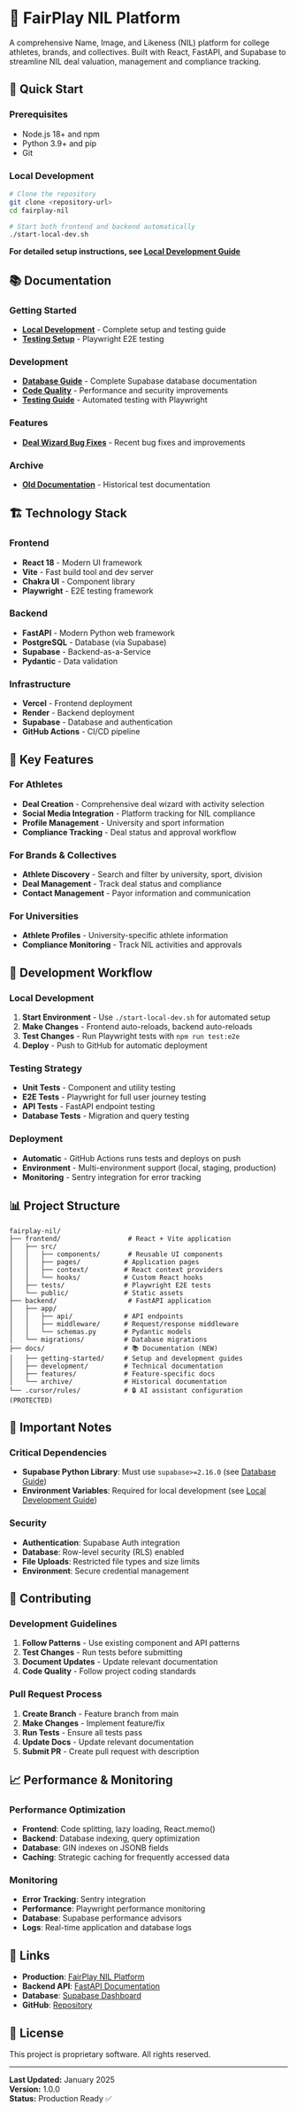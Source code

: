 # 🏈 FairPlay NIL Platform

A comprehensive Name, Image, and Likeness (NIL) platform for college athletes, brands, and collectives. Built with React, FastAPI, and Supabase to streamline NIL deal valuation, management and compliance tracking.

## 🚀 Quick Start

### Prerequisites
- Node.js 18+ and npm
- Python 3.9+ and pip
- Git

### Local Development
```bash
# Clone the repository
git clone <repository-url>
cd fairplay-nil

# Start both frontend and backend automatically
./start-local-dev.sh
```

**For detailed setup instructions, see [Local Development Guide](docs/getting-started/local-development.md)**

## 📚 Documentation

### Getting Started
- **[Local Development](docs/getting-started/local-development.md)** - Complete setup and testing guide
- **[Testing Setup](docs/getting-started/local-development.md#testing-with-playwright)** - Playwright E2E testing

### Development
- **[Database Guide](docs/development/database/supabase-guide.md)** - Complete Supabase database documentation
- **[Code Quality](docs/development/code-quality/improvements.md)** - Performance and security improvements
- **[Testing Guide](docs/getting-started/local-development.md#testing-with-playwright)** - Automated testing with Playwright

### Features
- **[Deal Wizard Bug Fixes](docs/features/deal-wizard/bug-fixes.md)** - Recent bug fixes and improvements

### Archive
- **[Old Documentation](docs/archive/old-docs/)** - Historical test documentation

## 🏗️ Technology Stack

### Frontend
- **React 18** - Modern UI framework
- **Vite** - Fast build tool and dev server
- **Chakra UI** - Component library
- **Playwright** - E2E testing framework

### Backend
- **FastAPI** - Modern Python web framework
- **PostgreSQL** - Database (via Supabase)
- **Supabase** - Backend-as-a-Service
- **Pydantic** - Data validation

### Infrastructure
- **Vercel** - Frontend deployment
- **Render** - Backend deployment
- **Supabase** - Database and authentication
- **GitHub Actions** - CI/CD pipeline

## 🎯 Key Features

### For Athletes
- **Deal Creation** - Comprehensive deal wizard with activity selection
- **Social Media Integration** - Platform tracking for NIL compliance
- **Profile Management** - University and sport information
- **Compliance Tracking** - Deal status and approval workflow

### For Brands & Collectives
- **Athlete Discovery** - Search and filter by university, sport, division
- **Deal Management** - Track deal status and compliance
- **Contact Management** - Payor information and communication

### For Universities
- **Athlete Profiles** - University-specific athlete information
- **Compliance Monitoring** - Track NIL activities and approvals

## 🔧 Development Workflow

### Local Development
1. **Start Environment** - Use `./start-local-dev.sh` for automated setup
2. **Make Changes** - Frontend auto-reloads, backend auto-reloads
3. **Test Changes** - Run Playwright tests with `npm run test:e2e`
4. **Deploy** - Push to GitHub for automatic deployment

### Testing Strategy
- **Unit Tests** - Component and utility testing
- **E2E Tests** - Playwright for full user journey testing
- **API Tests** - FastAPI endpoint testing
- **Database Tests** - Migration and query testing

### Deployment
- **Automatic** - GitHub Actions runs tests and deploys on push
- **Environment** - Multi-environment support (local, staging, production)
- **Monitoring** - Sentry integration for error tracking

## 📊 Project Structure

```
fairplay-nil/
├── frontend/                 # React + Vite application
│   ├── src/
│   │   ├── components/       # Reusable UI components
│   │   ├── pages/           # Application pages
│   │   ├── context/         # React context providers
│   │   └── hooks/           # Custom React hooks
│   ├── tests/               # Playwright E2E tests
│   └── public/              # Static assets
├── backend/                  # FastAPI application
│   ├── app/
│   │   ├── api/             # API endpoints
│   │   ├── middleware/      # Request/response middleware
│   │   └── schemas.py       # Pydantic models
│   └── migrations/          # Database migrations
├── docs/                    # 📚 Documentation (NEW)
│   ├── getting-started/     # Setup and development guides
│   ├── development/         # Technical documentation
│   ├── features/            # Feature-specific docs
│   └── archive/             # Historical documentation
└── .cursor/rules/           # 🔒 AI assistant configuration (PROTECTED)
```

## 🚨 Important Notes

### Critical Dependencies
- **Supabase Python Library**: Must use `supabase>=2.16.0` (see [Database Guide](docs/development/database/supabase-guide.md))
- **Environment Variables**: Required for local development (see [Local Development Guide](docs/getting-started/local-development.md))

### Security
- **Authentication**: Supabase Auth integration
- **Database**: Row-level security (RLS) enabled
- **File Uploads**: Restricted file types and size limits
- **Environment**: Secure credential management

## 🤝 Contributing

### Development Guidelines
1. **Follow Patterns** - Use existing component and API patterns
2. **Test Changes** - Run tests before submitting
3. **Document Updates** - Update relevant documentation
4. **Code Quality** - Follow project coding standards

### Pull Request Process
1. **Create Branch** - Feature branch from main
2. **Make Changes** - Implement feature/fix
3. **Run Tests** - Ensure all tests pass
4. **Update Docs** - Update relevant documentation
5. **Submit PR** - Create pull request with description

## 📈 Performance & Monitoring

### Performance Optimization
- **Frontend**: Code splitting, lazy loading, React.memo()
- **Backend**: Database indexing, query optimization
- **Database**: GIN indexes on JSONB fields
- **Caching**: Strategic caching for frequently accessed data

### Monitoring
- **Error Tracking**: Sentry integration
- **Performance**: Playwright performance monitoring
- **Database**: Supabase performance advisors
- **Logs**: Real-time application and database logs

## 🔗 Links

- **Production**: [FairPlay NIL Platform](https://fairplay-nil.vercel.app)
- **Backend API**: [FastAPI Documentation](https://fairplay-nil-backend.onrender.com/docs)
- **Database**: [Supabase Dashboard](https://supabase.com/dashboard/project/izitucbtlygkzncwmsjl)
- **GitHub**: [Repository](https://github.com/your-org/fairplay-nil)

## 📝 License

This project is proprietary software. All rights reserved.

---

**Last Updated:** January 2025  
**Version:** 1.0.0  
**Status:** Production Ready ✅
